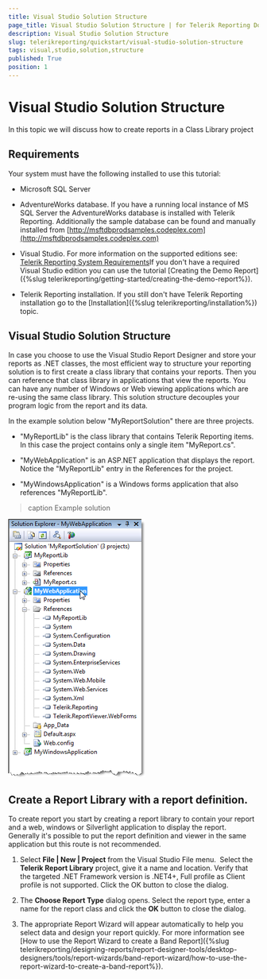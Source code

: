 ```yaml
---
title: Visual Studio Solution Structure
page_title: Visual Studio Solution Structure | for Telerik Reporting Documentation
description: Visual Studio Solution Structure
slug: telerikreporting/quickstart/visual-studio-solution-structure
tags: visual,studio,solution,structure
published: True
position: 1
---
```


# Visual Studio Solution Structure



In this topic we will discuss how to create reports in a Class Library project

## Requirements

Your system must have the following installed to use this tutorial:         

* Microsoft SQL Server             

* AdventureWorks database.               If you have a running local instance of MS SQL Server the AdventureWorks database is installed with Telerik Reporting.               Additionally the sample database can be found and manually installed from               [http://msftdbprodsamples.codeplex.com](http://msftdbprodsamples.codeplex.com)

* Visual Studio. For more information on the supported editions see:               [Telerik Reporting System Requirements](http://www.telerik.com/products/reporting/system-requirements)If you don't have a required Visual Studio edition you can use the tutorial [Creating the Demo Report]({%slug telerikreporting/getting-started/creating-the-demo-report%}).             

* Telerik Reporting installation. If you still don't have Telerik Reporting installation go to the [Installation]({%slug telerikreporting/installation%}) topic.             

## Visual Studio Solution Structure

In case you choose to use the Visual Studio Report Designer and store your reports as .NET classes, the most efficient way to structure your           reporting solution is to first create a class library that contains your reports.           Then you can reference that class library in applications that view the reports.           You can have any number of Windows or Web viewing applications which are re-using the same class library.           This solution structure decouples your program logic from the report and its data.         

In the example solution below "MyReportSolution" there are three projects.         

* "MyReportLib" is the class library that contains Telerik Reporting items.  In this case the project contains only a single item "MyReport.cs".

* "MyWebApplication" is an ASP.NET application that displays the report.  Notice the "MyReportLib" entry in the References for the project.

* "MyWindowsApplication" is a Windows forms application that also references "MyReportLib".
>caption Example solution

  

  ![](images/BestPractices1.png)

## Create a Report Library with a report definition.

To create report you start by creating a report library           to contain your report and a web, windows or Silverlight application to display the report.           Generally it's possible to put the report definition and viewer in the           same application but this route is not recommended.         

1. Select __File | New | Project__  from               the Visual Studio File menu.  Select the __Telerik Report Library__                project, give it a name and location. Verify that the targeted .NET Framework version is .NET4+, Full profile as Client profile is not supported.               Click the OK button to close the dialog.             

1. The __Choose Report Type__  dialog opens. Select the report type, enter a name for the report               class and click the __OK__  button to close the dialog.             

1. The appropriate Report Wizard will appear automatically to               help you select data and design your report quickly. For more information see [How to use the Report Wizard to create a Band Report]({%slug telerikreporting/designing-reports/report-designer-tools/desktop-designers/tools/report-wizards/band-report-wizard/how-to-use-the-report-wizard-to-create-a-band-report%}).             
